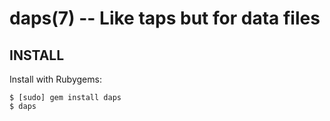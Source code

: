 daps(7) -- Like taps but for data files
=======================================

## INSTALL

Install with Rubygems:

    $ [sudo] gem install daps
    $ daps